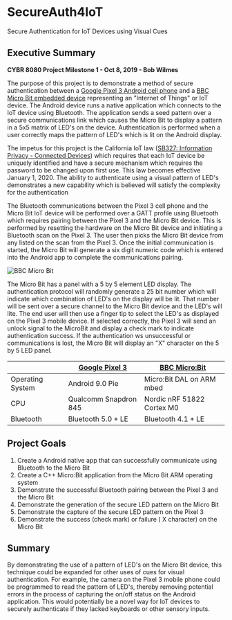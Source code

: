 # SecureAuth4IoT
Secure Authentication for IoT Devices using Visual Cues

##	Executive Summary

**CYBR 8080 Project Milestone 1 - Oct 8, 2019 - Bob Wilmes**

The purpose of this project is to demonstrate a method of secure authentication between a [Google Pixel 3 Android cell phone](https://en.wikipedia.org/wiki/Pixel_3) and a [BBC Micro Bit embedded device](https://en.wikipedia.org/wiki/Micro_Bit) representing an "Internet of Things" or IoT device.  The Android device runs a native application which connects to the IoT device using Bluetooth.  The application sends a seed pattern over a secure communications link which causes the Micro Bit to display a pattern in a 5x5 matrix of LED's on the device. Authentication is performed when a user correctly maps the pattern of LED's which is lit on the Android display. 

The impetus for this project is the California IoT law ([SB327: Information Privacy - Connected Devices](https://leginfo.legislature.ca.gov/faces/billNavClient.xhtml?bill_id=201720180SB327)) which requires that each IoT device be uniquely identified and have a secure mechanism which requires the password to be changed upon first use. This law becomes effective January 1, 2020.  The ability to authenticate using a visual pattern of LED's demonstrates a new capability which is believed will satisfy the complexity for the authentication 

The Bluetooth communications between the Pixel 3 cell phone and the Micro Bit IoT device will be performed over a GATT profile using Bluetooth which requires pairing between the Pixel 3 and the Micro Bit device.  This is performed by resetting the hardware on the Micro Bit device and initiating a Bluetooth scan on the Pixel 3. The user then picks the Micro Bit device from any listed on the scan from the Pixel 3.  Once the initial communication is started, the Micro Bit will generate
a six digit numeric code which is entered into the Android app to complete the communications pairing. 

![BBC Micro Bit](https://en.wikipedia.org/wiki/File:BBC_Micro_Bit_with_original_Packaging.jpg)

The Micro Bit has a panel with a 5 by 5 element LED display. The authentication protocol will randomly generate a 25 bit number which will indicate which combination of LED's on the display will be lit. That number will be sent over a secure channel to the Micro Bit device and the LED's will lite. The end user will then use a finger tip to select the LED's as displayed on the Pixel 3 mobile device.  If selected correctly, the Pixel 3 will send an unlock signal to the MicroBit and display a check mark to indicate authentication success. If the authentication ws unsuccessful or communications is lost, the Micro Bit will display an "X" character on the 5 by 5 LED panel.

|                |[Google Pixel 3](https://store.google.com/product/pixel_3_specs)                 |[BBC Micro:Bit](https://tech.microbit.org/hardware/)                |
|----------------|-------------------------------|-----------------------------|
|Operating System|Android 9.0 Pie                |Micro:Bit DAL on ARM mbed    |
|CPU             |Qualcomm Snapdron 845          |Nordic nRF 51822 Cortex M0   |
|Bluetooth       |Bluetooth 5.0 + LE             |Bluetooth 4.1 + LE          |


## Project Goals

 1. Create a Android native app that can successfully communicate using Bluetooth to the Micro Bit
 2. Create a C++ Micro:Bit application from the Micro Bit ARM operating system
 3. Demonstrate the successful Bluetooth pairing between the Pixel 3 and the Micro Bit
 4. Demonstrate the generation of the secure LED pattern on the Micro Bit
 5. Demonstrate the capture of the secure LED pattern on the Pixel 3
 6. Demonstrate the success (check mark) or failure ( X character) on the Micro Bit

## Summary

By demonstrating the use of a pattern of LED's on the Micro Bit device, this technique could be expanded for other uses of cues for visual authentication. For example, the camera on the Pixel 3 mobile phone could be programmed to read the pattern of LED's, thereby removing potential errors in the process of capturing the on/off status on the Android application. This would potentially be a novel way for IoT devices to securely authenticate if they lacked keyboards or other sensory inputs.

